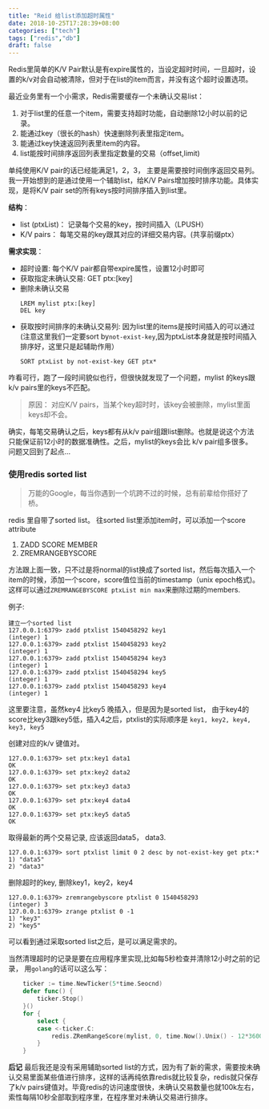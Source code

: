 ```yaml
---
title: "Reid 给list添加超时属性"
date: 2018-10-25T17:28:39+08:00
categories: ["tech"]
tags: ["redis","db"]
draft: false
---
```


Redis里简单的K/V Pair默认是有expire属性的，当设定超时时间，一旦超时，设置的k/v对会自动被清除，但对于在list的item而言，并没有这个超时设置选项。

最近业务里有一个小需求，Redis需要缓存一个未确认交易list：

1. 对于list里的任意一个item，需要支持超时功能，自动删除12小时以前的记录。
2. 能通过key（很长的hash）快速删除列表里指定item。
3. 能通过key快速返回列表里item的内容。
4. list能按时间排序返回列表里指定数量的交易（offset,limit) 

单纯使用K/V pair的话已经能满足1，2，3， 主要是需要按时间倒序返回交易列。
我一开始想到的是通过使用一个辅助list，给K/V Pairs增加按时排序功能。具体实现，是将K/V pair set的所有keys按时间排序插入到list里。

**结构**：
* list (ptxList)： 记录每个交易的key，按时间插入（LPUSH）
* K/V pairs： 每笔交易的key跟其对应的详细交易内容。(共享前缀ptx）

**需求实现**：
* 超时设置: 每个K/V pair都自带expire属性，设置12小时即可
* 获取指定未确认交易: GET ptx:[key]
* 删除未确认交易
    ```
    LREM mylist ptx:[key]
    DEL key
    ```
* 获取按时间排序的未确认交易列: 因为list里的items是按时间插入的可以通过 (注意这里我们一定要sort by`not-exist-key`,因为ptxList本身就是按时间插入排序好，这里只是起辅助作用）
     ``` 
     SORT ptxList by not-exist-key GET ptx*
     ```
咋看可行，跑了一段时间貌似也行，但很快就发现了一个问题，mylist 的keys跟k/v pairs里的keys不匹配。

> 原因： 对应K/V pairs，当某个key超时时，该key会被删除，mylist里面keys却不会。

确实，每笔交易确认之后，keys都有从k/v pair组跟list删除。也就是说这个方法只能保证前12小时的数据准确性。之后，mylist的keys会比 k/v pair组多很多。
问题又回到了起点...

### 使用redis sorted list ###

> 万能的Google，每当你遇到一个坑跨不过的时候，总有前辈给你搭好了桥。

redis 里自带了sorted list。 往sorted list里添加item时，可以添加一个score attribute

1. ZADD SCORE MEMBER
2. ZREMRANGEBYSCORE

方法跟上面一致，只不过是将normal的list换成了sorted list，然后每次插入一个item的时候，添加一个score，score值位当前的timestamp（unix epoch格式)。 这样可以通过`ZREMRANGEBYSCORE ptxList min max`来删除过期的members.

例子:
```
建立一个sorted list
127.0.0.1:6379> zadd ptxlist 1540458292 key1
(integer) 1
127.0.0.1:6379> zadd ptxlist 1540458293 key2
(integer) 1
127.0.0.1:6379> zadd ptxlist 1540458294 key3
(integer) 1
127.0.0.1:6379> zadd ptxlist 1540458294 key5
(integer) 1
127.0.0.1:6379> zadd ptxlist 1540458293 key4
(integer) 1
```
这里要注意，虽然key4 比key5 晚插入，但是因为是sorted list， 由于key4的score比key3跟key5低，插入4之后，ptxlist的实际顺序是 `key1, key2, key4, key3, key5`

创建对应的k/v 键值对。
```
127.0.0.1:6379> set ptx:key1 data1
OK
127.0.0.1:6379> set ptx:key2 data2
OK
127.0.0.1:6379> set ptx:key3 data3
OK
127.0.0.1:6379> set ptx:key4 data4
OK
127.0.0.1:6379> set ptx:key5 data5
OK
```

取得最新的两个交易记录, 应该返回data5， data3.
```
127.0.0.1:6379> sort ptxlist limit 0 2 desc by not-exist-key get ptx:*
1) "data5"
2) "data3"
```

删除超时的key, 删除key1，key2，key4
```
127.0.0.1:6379> zremrangebyscore ptxlist 0 1540458293
(integer) 3
127.0.0.1:6379> zrange ptxlist 0 -1
1) "key3"
2) "key5"
```
可以看到通过采取sorted list之后，是可以满足需求的。

当然清理超时的记录是要在应用程序里实现,比如每5秒检查并清除12小时之前的记录，
用`golang`的话可以这么写：

```go
	ticker := time.NewTicker(5*time.Seocnd)
	defer func() {
		ticker.Stop()
	}()
	for {
		select {
		case <-ticker.C:
			redis.ZRemRangeScore(mylist, 0, time.Now().Unix() - 12*3600)
		}
	}
```

**后记**
最后我还是没有采用辅助sorted list的方式，因为有了新的需求，需要按未确认交易里面某些值进行排序，这样的话再纯依靠redis就比较复杂，redis就只保存了k/v pairs键值对。毕竟redis的访问速度很快，未确认交易数量也就100k左右，索性每隔10秒全部取到程序里，在程序里对未确认交易进行排序。